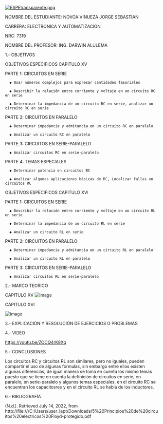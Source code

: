 [![ESPEtransparente.png](https://i.postimg.cc/nhpFH4dr/ESPEtransparente.png)](https://postimg.cc/RNp5dHxx)
                                                                        


NOMBRE DEL ESTUDIANTE: NOVOA VINUEZA JORGE SEBASTIAN 
  
CARRERA: ELECTRONICA Y AUTOMATIZACION 

NRC: 7319

NOMBRE DEL PROFESOR: ING. DARWIN ALULEMA



1.- OBJETIVOS 

OBJETIVOS ESPECIFICOS CAPITULO XV

PARTE 1: CIRCUITOS EN SERIE

      ◆ Usar números complejos para expresar cantidades fasoriales

      ◆ Describir la relación entre corriente y voltaje en un circuito RC en serie

      ◆ Determinar la impedancia de un circuito RC en serie, analizar un circuito RC en serie

PARTE 2: CIRCUITOS EN PARALELO

      ◆ Determinar impedancia y admitancia en un circuito RC en paralelo

      ◆ Analizar un circuito RC en paralelo

PARTE 3: CIRCUITOS EN SERIE-PARALELO

      ◆ Analizar circuitos RC en serie-paralelo

PARTE 4: TEMAS ESPECIALES

      ◆ Determinar potencia en circuitos RC

      ◆ Analizar algunas aplicaciones básicas de RC, Localizar fallas en circuitos RC

OBJETIVOS ESPECIFICOS CAPITULO XVI

PARTE 1: CIRCUITOS EN SERIE

      ◆ Describir la relación entre corriente y voltaje en un circuito RL en serie

      ◆ Determinar la impedancia de un circuito RL en serie

      ◆ Analizar un circuito RL en serie

PARTE 2: CIRCUITOS EN PARALELO

      ◆ Determinar impedancia y admitancia en un circuito RL en paralelo

      ◆ Analizar un circuito RL en paralelo

PARTE 3: CIRCUITOS EN SERIE-PARALELO

      ◆ Analizar circuitos RL en serie-paralelo

2.- MARCO TEORICO 

CAPITULO 	XV
![image](https://user-images.githubusercontent.com/105685180/186573211-6e9bbac8-1036-4b46-a035-ba69bab8ac64.png)

CAPITULO XVI

![image](https://user-images.githubusercontent.com/105685180/186573431-2056848f-46e2-408a-b7e8-fc80eab23f55.png)


3.- EXPLICACIÓN Y RESOLUCIÓN DE EJERCICIOS O PROBLEMAS


4.- VIDEO

https://youtu.be/ZOCQ4rK8Xq 

5.- CONCLUSIONES

Los circuitos RC y circuitos RL son similares, pero no iguales, pueden compartir el uso de algunas formulas, sin embargo entre ellos existen algunas diferencias, de igual manera se toma en cuenta los mismo temas puesto que se tiene en cuenta la definición de circuitos en serie, en paralelo, en serie-paralelo y algunos temas especiales, en el circuito RC se encuentran los capacitosres y en el circuito RL se habla de los inductores.

6.- BIBLIOGRAFÍA

(N.d.). Retrieved July 14, 2022, from http://file:///C:/Users/user_lapt/Downloads/5%20Principios%20de%20circuitos%20electricos%20Floyd-protegido.pdf

